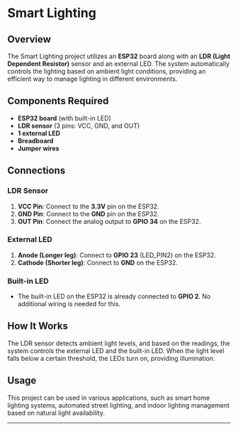 # Smart Lighting

## Overview
The Smart Lighting project utilizes an **ESP32** board along with an **LDR (Light Dependent Resistor)** sensor and an external LED. The system automatically controls the lighting based on ambient light conditions, providing an efficient way to manage lighting in different environments.

## Components Required
- **ESP32 board** (with built-in LED)
- **LDR sensor** (3 pins: VCC, GND, and OUT)
- **1 external LED**
- **Breadboard**
- **Jumper wires**

## Connections

### LDR Sensor
1. **VCC Pin**: Connect to the **3.3V** pin on the ESP32.
2. **GND Pin**: Connect to the **GND** pin on the ESP32.
3. **OUT Pin**: Connect the analog output to **GPIO 34** on the ESP32.

### External LED
1. **Anode (Longer leg)**: Connect to **GPIO 23** (LED_PIN2) on the ESP32.
2. **Cathode (Shorter leg)**: Connect to **GND** on the ESP32.

### Built-in LED
- The built-in LED on the ESP32 is already connected to **GPIO 2**. No additional wiring is needed for this.

## How It Works
The LDR sensor detects ambient light levels, and based on the readings, the system controls the external LED and the built-in LED. When the light level falls below a certain threshold, the LEDs turn on, providing illumination.

## Usage
This project can be used in various applications, such as smart home lighting systems, automated street lighting, and indoor lighting management based on natural light availability.

---
